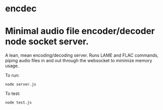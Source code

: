 # encdec
# Minimal audio file encoder/decoder node socket server.

A lean, mean encoding/decoding server.
Runs LAME and FLAC commands, piping audio files in and out through
the websocket to minimize memory usage.

To run:

`node server.js`

To test:

`node test.js`
